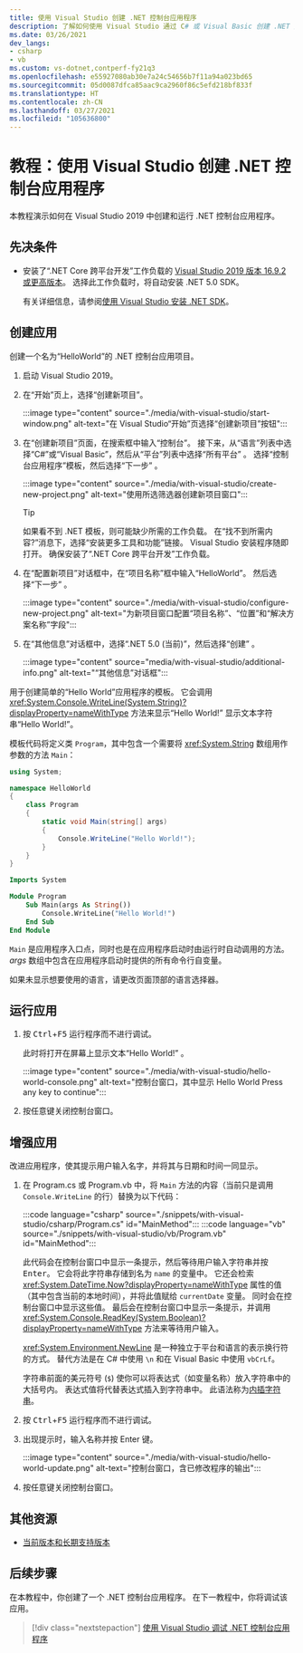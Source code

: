 ```yaml
---
title: 使用 Visual Studio 创建 .NET 控制台应用程序
description: 了解如何使用 Visual Studio 通过 C# 或 Visual Basic 创建 .NET 控制台应用程序。
ms.date: 03/26/2021
dev_langs:
- csharp
- vb
ms.custom: vs-dotnet,contperf-fy21q3
ms.openlocfilehash: e55927080ab30e7a24c54656b7f11a94a023bd65
ms.sourcegitcommit: 05d0087dfca85aac9ca2960f86c5efd218bf833f
ms.translationtype: HT
ms.contentlocale: zh-CN
ms.lasthandoff: 03/27/2021
ms.locfileid: "105636800"
---
```

# <a name="tutorial-create-a-net-console-application-using-visual-studio"></a>教程：使用 Visual Studio 创建 .NET 控制台应用程序

本教程演示如何在 Visual Studio 2019 中创建和运行 .NET 控制台应用程序。

## <a name="prerequisites"></a>先决条件

- 安装了“.NET Core 跨平台开发”工作负载的 [Visual Studio 2019 版本 16.9.2 或更高版本](https://visualstudio.microsoft.com/downloads/?utm_medium=microsoft&utm_source=docs.microsoft.com&utm_campaign=inline+link&utm_content=download+vs2019)。 选择此工作负载时，将自动安装 .NET 5.0 SDK。

  有关详细信息，请参阅[使用 Visual Studio 安装 .NET SDK](../install/windows.md#install-with-visual-studio)。

## <a name="create-the-app"></a>创建应用

创建一个名为“HelloWorld”的 .NET 控制台应用项目。

1. 启动 Visual Studio 2019。

1. 在“开始”页上，选择“创建新项目”。

   :::image type="content" source="./media/with-visual-studio/start-window.png" alt-text="在 Visual Studio“开始”页选择“创建新项目”按钮":::

1. 在“创建新项目”页面，在搜索框中输入“控制台”。 接下来，从“语言”列表中选择“C#”或“Visual Basic”，然后从“平台”列表中选择“所有平台”  。 选择“控制台应用程序”模板，然后选择“下一步” 。

   :::image type="content" source="./media/with-visual-studio/create-new-project.png" alt-text="使用所选筛选器创建新项目窗口":::

   > [!TIP]
   > 如果看不到 .NET 模板，则可能缺少所需的工作负载。 在“找不到所需内容?”消息下，选择“安装更多工具和功能”链接。 Visual Studio 安装程序随即打开。 确保安装了“.NET Core 跨平台开发”工作负载。

1. 在“配置新项目”对话框中，在“项目名称”框中输入“HelloWorld”。 然后选择“下一步”  。

   :::image type="content" source="./media/with-visual-studio/configure-new-project.png" alt-text="为新项目窗口配置“项目名称”、“位置”和“解决方案名称”字段":::

1. 在“其他信息”对话框中，选择“.NET 5.0 (当前)”，然后选择“创建”  。

   :::image type="content" source="media/with-visual-studio/additional-info.png" alt-text="“其他信息”对话框":::

用于创建简单的“Hello World”应用程序的模板。 它会调用 <xref:System.Console.WriteLine(System.String)?displayProperty=nameWithType> 方法来显示“Hello World!” 显示文本字符串“Hello World!”。

模板代码将定义类 `Program`，其中包含一个需要将 <xref:System.String> 数组用作参数的方法 `Main`：

```csharp
using System;

namespace HelloWorld
{
    class Program
    {
        static void Main(string[] args)
        {
            Console.WriteLine("Hello World!");
        }
    }
}
```

```vb
Imports System

Module Program
    Sub Main(args As String())
        Console.WriteLine("Hello World!")
    End Sub
End Module
```

`Main` 是应用程序入口点，同时也是在应用程序启动时由运行时自动调用的方法。 *args* 数组中包含在应用程序启动时提供的所有命令行自变量。

如果未显示想要使用的语言，请更改页面顶部的语言选择器。

## <a name="run-the-app"></a>运行应用

1. 按 <kbd>Ctrl</kbd>+<kbd>F5</kbd> 运行程序而不进行调试。

   此时将打开在屏幕上显示文本“Hello World!” 。

   :::image type="content" source="./media/with-visual-studio/hello-world-console.png" alt-text="控制台窗口，其中显示 Hello World Press any key to continue":::

1. 按任意键关闭控制台窗口。

## <a name="enhance-the-app"></a>增强应用

改进应用程序，使其提示用户输入名字，并将其与日期和时间一同显示。

1. 在 Program.cs 或 Program.vb 中，将 `Main` 方法的内容（当前只是调用 `Console.WriteLine` 的行）替换为以下代码：

   :::code language="csharp" source="./snippets/with-visual-studio/csharp/Program.cs" id="MainMethod":::
   :::code language="vb" source="./snippets/with-visual-studio/vb/Program.vb" id="MainMethod":::

   此代码会在控制台窗口中显示一条提示，然后等待用户输入字符串并按 <kbd>Enter</kbd>。 它会将此字符串存储到名为 `name` 的变量中。 它还会检索 <xref:System.DateTime.Now?displayProperty=nameWithType> 属性的值（其中包含当前的本地时间），并将此值赋给 `currentDate` 变量。 同时会在控制台窗口中显示这些值。 最后会在控制台窗口中显示一条提示，并调用 <xref:System.Console.ReadKey(System.Boolean)?displayProperty=nameWithType> 方法来等待用户输入。

   <xref:System.Environment.NewLine> 是一种独立于平台和语言的表示换行符的方式。 替代方法是在 C# 中使用 `\n` 和在 Visual Basic 中使用 `vbCrLf`。

   字符串前面的美元符号 (`$`) 使你可以将表达式（如变量名称）放入字符串中的大括号内。 表达式值将代替表达式插入到字符串中。 此语法称为[内插字符串](../../csharp/language-reference/tokens/interpolated.md)。

1. 按 <kbd>Ctrl</kbd>+<kbd>F5</kbd> 运行程序而不进行调试。

1. 出现提示时，输入名称并按 Enter<kbd></kbd> 键。

   :::image type="content" source="./media/with-visual-studio/hello-world-update.png" alt-text="控制台窗口，含已修改程序的输出":::

1. 按任意键关闭控制台窗口。

## <a name="additional-resources"></a>其他资源

- [当前版本和长期支持版本](../releases-and-support.md#net-core-and-net-5-version-lifecycles)

## <a name="next-steps"></a>后续步骤

在本教程中，你创建了一个 .NET 控制台应用程序。 在下一教程中，你将调试该应用。

> [!div class="nextstepaction"]
> [使用 Visual Studio 调试 .NET 控制台应用程序](debugging-with-visual-studio.md)
